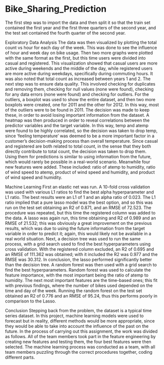 # Bike_Sharing_Prediction

The first step was to import the data and then split it so that the train set contained the first year and the first three quarters  of the second year, and the test set contained the fourth quarter of the second year.

Exploratory Data Analysis
The data was then visualized by plotting the total count vs hour for each day of the week. This was done to see the influence of hour and week day on bike usage.
Then two more graphs were plotted with the same format as the first, but this time users were divided into casual and registered. This visualization showed that casual users are more active during weekends and the middle of the day, while registered users are more active during weekdays, specifically during commuting hours. It was also noted that total count as increased between years 1 and 2.
The next step was to ensure data quality. This involved checking for duplicates and removing them, checking for null values (none were found), checking for any data errors (none were found) and checking for outliers. For the outliers, a boxplot was used to show the entire dataset, and then two more boxplots were created, one for 2011 and the other for 2012. In this way, most of the outliers were to be found in 2011. The decision was made to keep these, in order to avoid losing important information from the dataset.
A heatmap was then produced in order to reveal correlations between the predictor variables and the target variable. In this way, temp and atemp were found to be highly correlated, so the decision was taken to drop temp, since ‘feeling temperature’ was deemed to be a more important factor in a customer’s decision-making process than overall temperature. Since casual and registered are both related to total count, in the sense that they both directly contribute to total count, the decision was taken to drop them. Using them for predictions is similar to using information from the future, which would rarely be possible in a real-world scenario. Meanwhile four new features were added. These included: ratio of atemp to humidity, ratio of wind speed to atemp, product of wind speed and humidity, and product of wind speed and humidity.

Machine Learning
First an elastic net was run. A 10-fold cross validation was used with various L1 ratios to find the best alpha hyperparameter and L1 ratio. The best results were an L1 of 1 and an alpha ratio of 0.023. The L1 ratio implied that a pure lasso model was the best option, and so this was run on the test set obtaining an R2 of 0.871, and an RMSE of 72.523. The procedure was repeated, but this time the registered column was added to the data. A lasso was again run, this time obtaining and R2 of 0.989 and an RMSE of 21.532; this was obviously a great improvement on the previous results, which was due to using the future information from the target variable in order to predict it; again, this would likely not be available in a real world situation.
Next, a decision tree was used to run the same process, with a grid search used to find the best hyperparameters using cross validation. With the registered column excluded, an R2 of 0.695 and an RMSE of 111.362 was obtained; with it included the R2 was 0.977 and the RMSE was 30.312.
In conclusion, the lasso performed significantly better than the decision tree.
A random forest was then used with a grid search to find the best hyperparameters. Random forest was used to calculate the feature importance, with the most important being the ratio of atemp to humidity. The next most important features are the time-based ones; this fit with previous findings, where the number of bikes used depended on the time and day of the week. Running the random forest on the test set obtained an R2 of 0.776 and an RMSE of 95.24, thus this performs poorly in comparison to the Lasso.

Conclusion
Stepping back from the problem, the dataset is a typical time series dataset. In this project, machine learning models were used to forecast but in reality, different methods would be more appropriate, since they would be able to take into account the influence of the past on the future. In the process of carrying out this assignment, the work was divided as follows. All of the team members took part in the feature engineering by creating new features and testing them, the four best features were then selected. The machine learning process was conducted as a team, with all team members puzzling through the correct procedures together, coding different parts.
